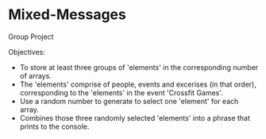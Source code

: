 # Mixed-Messages

Group Project


Objectives:
+ To store at least three groups of 'elements' in the corresponding number of arrays.
+ The 'elements' comprise of people, events and excerises (in that order), corresponding to the 'elements' in the event 'Crossfit Games'.
+ Use a random number to generate to select one 'element' for each array.
+ Combines those three randomly selected 'elements' into a phrase that prints to the console.
